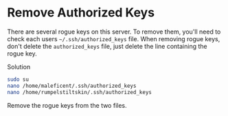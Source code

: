 # Remove Authorized Keys

There are several rogue keys on this server.
To remove them, you'll need to check each users `~/.ssh/authorized_keys` file.
When removing rogue keys, don't delete the `authorized_keys` file, just delete the line containing the rogue key.

<detail>

<summary>Solution</summary>

```sh
sudo su
nano /home/maleficent/.ssh/authorized_keys
nano /home/rumpelstiltskin/.ssh/authorized_keys
```

Remove the rogue keys from the two files.

</detail>
